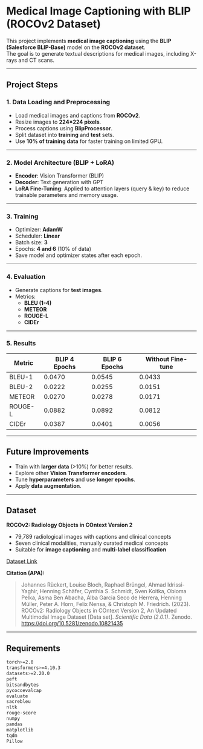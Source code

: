 # Medical Image Captioning with BLIP (ROCOv2 Dataset)

This project implements **medical image captioning** using the **BLIP (Salesforce BLIP-Base)** model on the **ROCOv2 dataset**.  
The goal is to generate textual descriptions for medical images, including X-rays and CT scans.

---

## Project Steps

### 1. Data Loading and Preprocessing
- Load medical images and captions from **ROCOv2**.
- Resize images to **224×224 pixels**.
- Process captions using **BlipProcessor**.
- Split dataset into **training** and **test** sets.
- Use **10% of training data** for faster training on limited GPU.

---

### 2. Model Architecture (BLIP + LoRA)
- **Encoder**: Vision Transformer (BLIP)  
- **Decoder**: Text generation with GPT  
- **LoRA Fine-Tuning**: Applied to attention layers (query & key) to reduce trainable parameters and memory usage.

---

### 3. Training
- Optimizer: **AdamW**  
- Scheduler: **Linear**  
- Batch size: **3**  
- Epochs: **4 and 6** (10% of data)  
- Save model and optimizer states after each epoch.

---

### 4. Evaluation
- Generate captions for **test images**.  
- Metrics:
  - **BLEU (1-4)**  
  - **METEOR**  
  - **ROUGE-L**  
  - **CIDEr**

---

### 5. Results
| Metric      | BLIP 4 Epochs | BLIP 6 Epochs | Without Fine-tune |
|------------|---------------|---------------|-----------------|
| BLEU-1     | 0.0470        | 0.0545        | 0.0433          |
| BLEU-2     | 0.0222        | 0.0255        | 0.0151          |
| METEOR     | 0.0270        | 0.0278        | 0.0171          |
| ROUGE-L    | 0.0882        | 0.0892        | 0.0812          |
| CIDEr      | 0.0387        | 0.0401        | 0.0056          |

---

## Future Improvements
- Train with **larger data** (>10%) for better results.  
- Explore other **Vision Transformer encoders**.  
- Tune **hyperparameters** and use **longer epochs**.  
- Apply **data augmentation**.

---

## Dataset
**ROCOv2: Radiology Objects in COntext Version 2**  
- 79,789 radiological images with captions and clinical concepts  
- Seven clinical modalities, manually curated medical concepts  
- Suitable for **image captioning** and **multi-label classification**

[Dataset Link](https://zenodo.org/records/10821435)  

**Citation (APA):**  
> Johannes Rückert, Louise Bloch, Raphael Brüngel, Ahmad Idrissi-Yaghir, Henning Schäfer, Cynthia S. Schmidt, Sven Koitka, Obioma Pelka, Asma Ben Abacha, Alba Garcia Seco de Herrera, Henning Müller, Peter A. Horn, Felix Nensa, & Christoph M. Friedrich. (2023). ROCOv2: Radiology Objects in COntext Version 2, An Updated Multimodal Image Dataset [Data set]. *Scientific Data (2.0.1)*. Zenodo. https://doi.org/10.5281/zenodo.10821435

---

## Requirements
```bash
torch>=2.0
transformers>=4.10.3
datasets>=2.20.0
peft
bitsandbytes
pycocoevalcap
evaluate
sacrebleu
nltk
rouge-score
numpy
pandas
matplotlib
tqdm
Pillow
